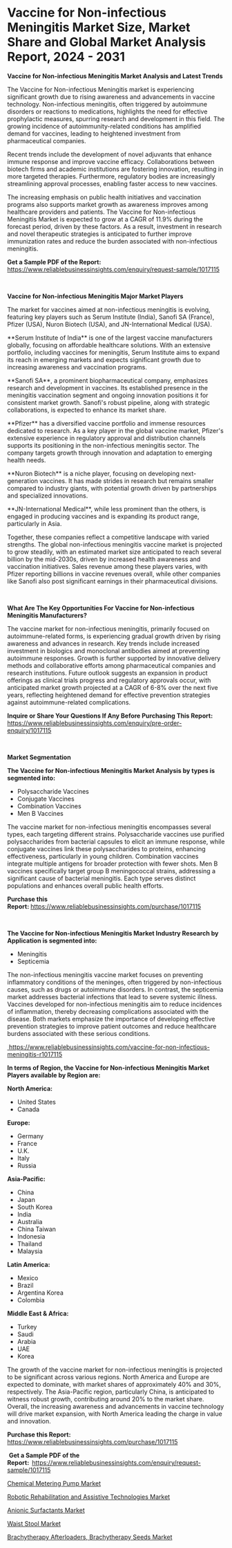 <p><h1>Vaccine for Non-infectious Meningitis Market Size, Market Share and Global Market Analysis Report, 2024 - 2031</h1></p><p><strong>Vaccine for Non-infectious Meningitis Market Analysis and Latest Trends</strong></p>
<p><p>The Vaccine for Non-infectious Meningitis market is experiencing significant growth due to rising awareness and advancements in vaccine technology. Non-infectious meningitis, often triggered by autoimmune disorders or reactions to medications, highlights the need for effective prophylactic measures, spurring research and development in this field. The growing incidence of autoimmunity-related conditions has amplified demand for vaccines, leading to heightened investment from pharmaceutical companies.</p><p>Recent trends include the development of novel adjuvants that enhance immune response and improve vaccine efficacy. Collaborations between biotech firms and academic institutions are fostering innovation, resulting in more targeted therapies. Furthermore, regulatory bodies are increasingly streamlining approval processes, enabling faster access to new vaccines.</p><p>The increasing emphasis on public health initiatives and vaccination programs also supports market growth as awareness improves among healthcare providers and patients. The Vaccine for Non-infectious Meningitis Market is expected to grow at a CAGR of 11.9% during the forecast period, driven by these factors. As a result, investment in research and novel therapeutic strategies is anticipated to further improve immunization rates and reduce the burden associated with non-infectious meningitis.</p></p>
<p><strong>Get a Sample PDF of the Report:&nbsp;</strong> <a href="https://www.reliablebusinessinsights.com/enquiry/request-sample/1017115">https://www.reliablebusinessinsights.com/enquiry/request-sample/1017115</a></p>
<p>&nbsp;</p>
<p><strong>Vaccine for Non-infectious Meningitis Major Market Players</strong></p>
<p><p>The market for vaccines aimed at non-infectious meningitis is evolving, featuring key players such as Serum Institute (India), Sanofi SA (France), Pfizer (USA), Nuron Biotech (USA), and JN-International Medical (USA). </p><p>**Serum Institute of India** is one of the largest vaccine manufacturers globally, focusing on affordable healthcare solutions. With an extensive portfolio, including vaccines for meningitis, Serum Institute aims to expand its reach in emerging markets and expects significant growth due to increasing awareness and vaccination programs.</p><p>**Sanofi SA**, a prominent biopharmaceutical company, emphasizes research and development in vaccines. Its established presence in the meningitis vaccination segment and ongoing innovation positions it for consistent market growth. Sanofi's robust pipeline, along with strategic collaborations, is expected to enhance its market share.</p><p>**Pfizer** has a diversified vaccine portfolio and immense resources dedicated to research. As a key player in the global vaccine market, Pfizer's extensive experience in regulatory approval and distribution channels supports its positioning in the non-infectious meningitis sector. The company targets growth through innovation and adaptation to emerging health needs.</p><p>**Nuron Biotech** is a niche player, focusing on developing next-generation vaccines. It has made strides in research but remains smaller compared to industry giants, with potential growth driven by partnerships and specialized innovations.</p><p>**JN-International Medical**, while less prominent than the others, is engaged in producing vaccines and is expanding its product range, particularly in Asia. </p><p>Together, these companies reflect a competitive landscape with varied strengths. The global non-infectious meningitis vaccine market is projected to grow steadily, with an estimated market size anticipated to reach several billion by the mid-2030s, driven by increased health awareness and vaccination initiatives. Sales revenue among these players varies, with Pfizer reporting billions in vaccine revenues overall, while other companies like Sanofi also post significant earnings in their pharmaceutical divisions.</p></p>
<p>&nbsp;</p>
<p><strong>What Are The Key Opportunities For Vaccine for Non-infectious Meningitis Manufacturers?</strong></p>
<p><p>The vaccine market for non-infectious meningitis, primarily focused on autoimmune-related forms, is experiencing gradual growth driven by rising awareness and advances in research. Key trends include increased investment in biologics and monoclonal antibodies aimed at preventing autoimmune responses. Growth is further supported by innovative delivery methods and collaborative efforts among pharmaceutical companies and research institutions. Future outlook suggests an expansion in product offerings as clinical trials progress and regulatory approvals occur, with anticipated market growth projected at a CAGR of 6-8% over the next five years, reflecting heightened demand for effective prevention strategies against autoimmune-related complications.</p></p>
<p><strong>Inquire or Share Your Questions If Any Before Purchasing This Report:</strong> <a href="https://www.reliablebusinessinsights.com/enquiry/pre-order-enquiry/1017115">https://www.reliablebusinessinsights.com/enquiry/pre-order-enquiry/1017115</a></p>
<p>&nbsp;</p>
<p><strong>Market Segmentation</strong></p>
<p><strong>The Vaccine for Non-infectious Meningitis Market Analysis by types is segmented into:</strong></p>
<p><ul><li>Polysaccharide Vaccines</li><li>Conjugate Vaccines</li><li>Combination Vaccines</li><li>Men B Vaccines</li></ul></p>
<p><p>The vaccine market for non-infectious meningitis encompasses several types, each targeting different strains. Polysaccharide vaccines use purified polysaccharides from bacterial capsules to elicit an immune response, while conjugate vaccines link these polysaccharides to proteins, enhancing effectiveness, particularly in young children. Combination vaccines integrate multiple antigens for broader protection with fewer shots. Men B vaccines specifically target group B meningococcal strains, addressing a significant cause of bacterial meningitis. Each type serves distinct populations and enhances overall public health efforts.</p></p>
<p><strong>Purchase this Report:&nbsp;</strong><a href="https://www.reliablebusinessinsights.com/purchase/1017115">https://www.reliablebusinessinsights.com/purchase/1017115</a></p>
<p>&nbsp;</p>
<p><strong>The Vaccine for Non-infectious Meningitis Market Industry Research by Application is segmented into:</strong></p>
<p><ul><li>Meningitis</li><li>Septicemia</li></ul></p>
<p><p>The non-infectious meningitis vaccine market focuses on preventing inflammatory conditions of the meninges, often triggered by non-infectious causes, such as drugs or autoimmune disorders. In contrast, the septicemia market addresses bacterial infections that lead to severe systemic illness. Vaccines developed for non-infectious meningitis aim to reduce incidences of inflammation, thereby decreasing complications associated with the disease. Both markets emphasize the importance of developing effective prevention strategies to improve patient outcomes and reduce healthcare burdens associated with these serious conditions.</p></p>
<p><a href="https://www.reliablebusinessinsights.com/vaccine-for-non-infectious-meningitis-r1017115">&nbsp;https://www.reliablebusinessinsights.com/vaccine-for-non-infectious-meningitis-r1017115</a></p>
<p><strong>In terms of Region, the Vaccine for Non-infectious Meningitis Market Players available by Region are:</strong></p>
<p>
    <p> <strong> North America: </strong>
        <ul>
            <li>United States</li>
            <li>Canada</li>
        </ul>
        </p> 
    <p> <strong> Europe: </strong>
        <ul>
            <li>Germany</li>
            <li>France</li>
            <li>U.K.</li>
            <li>Italy</li>
            <li>Russia</li>
        </ul>
        </p> 
    <p> <strong> Asia-Pacific: </strong>
        <ul>
            <li>China</li>
            <li>Japan</li>
            <li>South Korea</li>
            <li>India</li>
            <li>Australia</li>
            <li>China Taiwan</li>
            <li>Indonesia</li>
            <li>Thailand</li>
            <li>Malaysia</li>
        </ul>
        </p> 
    <p> <strong> Latin America: </strong>
        <ul>
            <li>Mexico</li>
            <li>Brazil</li>
            <li>Argentina Korea</li>
            <li>Colombia</li>
        </ul>
        </p> 
    <p> <strong> Middle East & Africa: </strong>
        <ul>
            <li>Turkey</li>
            <li>Saudi</li>
            <li>Arabia</li>
            <li>UAE</li>
            <li>Korea</li>
        </ul>
    </p>
    </p>
<p><p>The growth of the vaccine market for non-infectious meningitis is projected to be significant across various regions. North America and Europe are expected to dominate, with market shares of approximately 40% and 30%, respectively. The Asia-Pacific region, particularly China, is anticipated to witness robust growth, contributing around 20% to the market share. Overall, the increasing awareness and advancements in vaccine technology will drive market expansion, with North America leading the charge in value and innovation.</p></p>
<p><strong>Purchase this Report: </strong><a href="https://www.reliablebusinessinsights.com/purchase/1017115">https://www.reliablebusinessinsights.com/purchase/1017115</a></p>
<p>&nbsp;<strong>Get a Sample PDF of the Report:&nbsp;&nbsp;</strong><a href="https://www.reliablebusinessinsights.com/enquiry/request-sample/1017115">https://www.reliablebusinessinsights.com/enquiry/request-sample/1017115</a></p>
<p><strong></strong></p>
<p><p><a href="https://medium.com/@daveblock12/what-is-chemical-metering-pump-market-061d7b150d6a">Chemical Metering Pump Market</a></p><p><a href="https://github.com/GRUBBSCHARLES/Market-Research-Report-List-1/blob/main/robotic-rehabilitation-and-assistive-technologies-market.md">Robotic Rehabilitation and Assistive Technologies Market</a></p><p><a href="https://issuu.com/reportprime-2/docs/anionic-surfactants-market-size-203_7159386de32af0">Anionic Surfactants Market</a></p><p><a href="https://www.linkedin.com/pulse/waist-stool-market-outlook-forecast-from-2024-2031-rowing-research-1clbe?trackingId=%2FrjsNVycSp%2BS8Ij6Yh%2FGnQ%3D%3D">Waist Stool Market</a></p><p><a href="https://github.com/AngelaWalsh696/Market-Research-Report-List-1/blob/main/brachytherapy-afterloaders-brachytherapy-seeds-market.md">Brachytherapy Afterloaders, Brachytherapy Seeds Market</a></p></p>